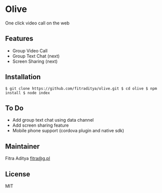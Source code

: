 # Olive
One click video call on the web

## Features
* Group Video Call
* Group Text Chat (next)
* Screen Sharing (next)

## Installation
``
$ git clone https://github.com/fitraditya/olive.git
$ cd olive
$ npm install
$ node index
``

## To Do
* Add group text chat using data channel
* Add screen sharing feature
* Mobile phone support (cordova plugin and native sdk)

## Maintainer
Fitra Aditya <fitra@g.pl>

## License
MIT

